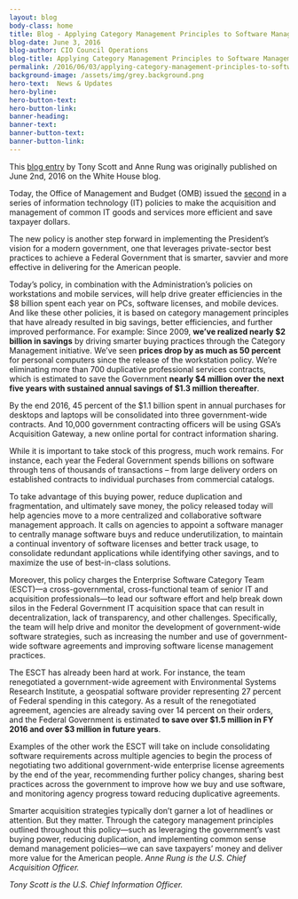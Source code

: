 ```yaml
---
layout: blog
body-class: home
title: Blog - Applying Category Management Principles to Software Management Practices
blog-date: June 3, 2016
blog-author: CIO Council Operations
blog-title: Applying Category Management Principles to Software Management Practices
permalink: /2016/06/03/applying-category-management-principles-to-software-management-practices/
background-image: /assets/img/grey.background.png
hero-text:  News & Updates
hero-byline:
hero-button-text: 
hero-button-link: 
banner-heading: 
banner-text: 
banner-button-text: 
banner-button-link: 
---
```

This <A HREF="https://www.whitehouse.gov/blog/2016/06/02/applying-category-management-principles-software-management-practices">blog entry</A> by Tony Scott and Anne Rung was originally published on June 2nd, 2016 on the White House blog.

 Today, the Office of Management and Budget (OMB) issued the <A HREF="https://www.whitehouse.gov/sites/default/files/omb/memoranda/2016/m-16-12_1.pdf">second</A> in a series of information technology (IT) policies to make the acquisition and management of common IT goods and services more efficient and save taxpayer dollars.

The new policy is another step forward in implementing the President’s vision for a modern government, one that leverages private-sector best practices to achieve a Federal Government that is smarter, savvier and more effective in delivering for the American people.

Today’s policy, in combination with the Administration’s policies on workstations and mobile services, will help drive greater efficiencies in the $8 billion spent each year on PCs, software licenses, and mobile devices. And like these other policies, it is based on category management principles that have already resulted in big savings, better efficiencies, and further improved performance. For example:
Since 2009, <B>we’ve realized nearly $2 billion in savings</B> by driving smarter buying practices through the Category Management initiative.
We’ve seen <B>prices drop by as much as 50 percent</B> for personal computers since the release of the workstation policy.
We’re eliminating more than 700 duplicative professional services contracts, which is estimated to save the Government <B>nearly $4 million over the next five years with sustained annual savings of $1.3 million thereafter</B>.

By the end 2016, 45 percent of the $1.1 billion spent in annual purchases for desktops and laptops will be consolidated into three government-wide contracts. And 10,000 government contracting officers will be using GSA’s Acquisition Gateway, a new online portal for contract information sharing.

While it is important to take stock of this progress, much work remains. For instance, each year the Federal Government spends billions on software through tens of thousands of transactions – from large delivery orders on established contracts to individual purchases from commercial catalogs.

To take advantage of this buying power, reduce duplication and fragmentation, and ultimately save money, the policy released today will help agencies move to a more centralized and collaborative software management approach. It calls on agencies to appoint a software manager to centrally manage software buys and reduce underutilization, to maintain a continual inventory of software licenses and better track usage, to consolidate redundant applications while identifying other savings, and to maximize the use of best-in-class solutions.

Moreover, this policy charges the Enterprise Software Category Team (ESCT)—a cross-governmental, cross-functional team of senior IT and acquisition professionals—to lead our software effort and help break down silos in the Federal Government IT acquisition space that can result in decentralization, lack of transparency, and other challenges. Specifically, the team will help drive and monitor the development of government-wide software strategies, such as increasing the number and use of government-wide software agreements and improving software license management practices.

The ESCT has already been hard at work. For instance, the team renegotiated a government-wide agreement with Environmental Systems Research Institute, a geospatial software provider representing 27 percent of Federal spending in this category. As a result of the renegotiated agreement, agencies are already saving over 14 percent on their orders, and the Federal Government is estimated <B>to save over $1.5 million in FY 2016 and over $3 million in future years</B>.

Examples of the other work the ESCT will take on include consolidating software requirements across multiple agencies to begin the process of negotiating two additional government-wide enterprise license agreements by the end of the year, recommending further policy changes, sharing best practices across the government to improve how we buy and use software, and monitoring agency progress toward reducing duplicative agreements.

Smarter acquisition strategies typically don’t garner a lot of headlines or attention. But they matter. Through the category management principles outlined throughout this policy—such as leveraging the government’s vast buying power, reducing duplication, and implementing common sense demand management policies—we can save taxpayers’ money and deliver more value for the American people.
<I>
Anne Rung is the U.S. Chief Acquisition Officer.

Tony Scott is the U.S. Chief Information Officer.
</I>
